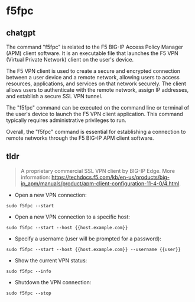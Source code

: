 # f5fpc 
## chatgpt 
The command "f5fpc" is related to the F5 BIG-IP Access Policy Manager (APM) client software. It is an executable file that launches the F5 VPN (Virtual Private Network) client on the user's device. 

The F5 VPN client is used to create a secure and encrypted connection between a user device and a remote network, allowing users to access resources, applications, and services on that network securely. The client allows users to authenticate with the remote network, assign IP addresses, and establish a secure SSL VPN tunnel.

The "f5fpc" command can be executed on the command line or terminal of the user's device to launch the F5 VPN client application. This command typically requires administrative privileges to run.

Overall, the "f5fpc" command is essential for establishing a connection to remote networks through the F5 BIG-IP APM client software. 

## tldr 
 
> A proprietary commercial SSL VPN client by BIG-IP Edge.
> More information: <https://techdocs.f5.com/kb/en-us/products/big-ip_apm/manuals/product/apm-client-configuration-11-4-0/4.html>.

- Open a new VPN connection:

`sudo f5fpc --start`

- Open a new VPN connection to a specific host:

`sudo f5fpc --start --host {{host.example.com}}`

- Specify a username (user will be prompted for a password):

`sudo f5fpc --start --host {{host.example.com}} --username {{user}}`

- Show the current VPN status:

`sudo f5fpc --info`

- Shutdown the VPN connection:

`sudo f5fpc --stop`
